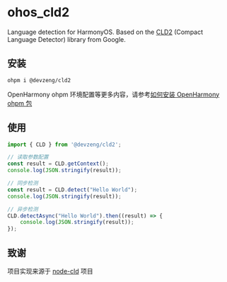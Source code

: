 # ohos_cld2

Language detection for HarmonyOS. Based on the [CLD2](https://github.com/CLD2Owners/cld2) (Compact Language Detector) library from Google.

## 安装

```shell
ohpm i @devzeng/cld2
```

OpenHarmony ohpm 环境配置等更多内容，请参考[如何安装 OpenHarmony ohpm 包](https://ohpm.openharmony.cn/#/cn/help/downloadandinstall)

## 使用

```javascript
import { CLD } from '@devzeng/cld2';

// 读取参数配置
const result = CLD.getContext();
console.log(JSON.stringify(result));

// 同步检测
const result = CLD.detect("Hello World");
console.log(JSON.stringify(result));

// 异步检测
CLD.detectAsync("Hello World").then((result) => {
    console.log(JSON.stringify(result));
});
```

## 致谢

项目实现来源于 [node-cld](https://github.com/dachev/node-cld) 项目